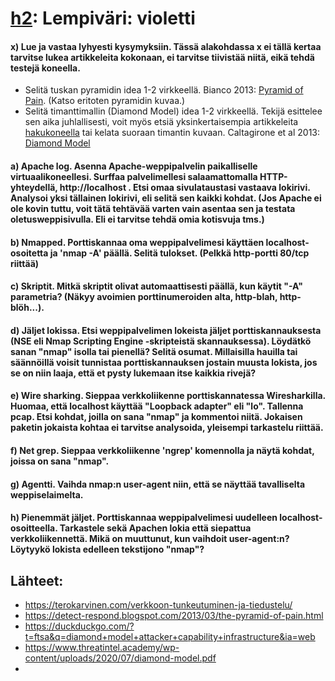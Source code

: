 # [h2](https://terokarvinen.com/verkkoon-tunkeutuminen-ja-tiedustelu/#:~:text=k%C3%A4ytt%C3%A4j%C3%A4%20k%C3%A4ytt%C3%A4%C3%A4%3F%20(spoiler)-,h2,-%3A%20Lempiv%C3%A4ri%3A%20violetti): Lempiväri: violetti


#### x) Lue ja vastaa lyhyesti kysymyksiin. Tässä alakohdassa x ei tällä kertaa tarvitse lukea artikkeleita kokonaan, ei tarvitse tiivistää niitä, eikä tehdä testejä koneella.

- Selitä tuskan pyramidin idea 1-2 virkkeellä. Bianco 2013: [Pyramid of Pain](https://detect-respond.blogspot.com/2013/03/the-pyramid-of-pain.html). (Katso eritoten pyramidin kuvaa.)
- Selitä timanttimallin (Diamond Model) idea 1-2 virkkeellä. Tekijä esittelee sen aika juhlallisesti, voit myös etsiä yksinkertaisempia artikkeleita [hakukoneella](https://duckduckgo.com/?t=ftsa&q=diamond+model+attacker+capability+infrastructure&ia=web) tai kelata suoraan timantin kuvaan. Caltagirone et al 2013: [Diamond Model](https://www.threatintel.academy/wp-content/uploads/2020/07/diamond-model.pdf)

#### a) Apache log. Asenna Apache-weppipalvelin paikalliselle virtuaalikoneellesi. Surffaa palvelimellesi salaamattomalla HTTP-yhteydellä, http://localhost . Etsi omaa sivulataustasi vastaava lokirivi. Analysoi yksi tällainen lokirivi, eli selitä sen kaikki kohdat. (Jos Apache ei ole kovin tuttu, voit tätä tehtävää varten vain asentaa sen ja testata oletusweppisivulla. Eli ei tarvitse tehdä omia kotisvuja tms.)



#### b) Nmapped. Porttiskannaa oma weppipalvelimesi käyttäen localhost-osoitetta ja 'nmap -A' päällä. Selitä tulokset. (Pelkkä http-portti 80/tcp riittää)



#### c) Skriptit. Mitkä skriptit olivat automaattisesti päällä, kun käytit "-A" parametria? (Näkyy avoimien porttinumeroiden alta, http-blah, http-blöh...).



#### d) Jäljet lokissa. Etsi weppipalvelimen lokeista jäljet porttiskannauksesta (NSE eli Nmap Scripting Engine -skripteistä skannauksessa). Löydätkö sanan "nmap" isolla tai pienellä? Selitä osumat. Millaisilla hauilla tai säännöillä voisit tunnistaa porttiskannauksen jostain muusta lokista, jos se on niin laaja, että et pysty lukemaan itse kaikkia rivejä?



#### e) Wire sharking. Sieppaa verkkoliikenne porttiskannatessa Wiresharkilla. Huomaa, että localhost käyttää "Loopback adapter" eli "lo". Tallenna pcap. Etsi kohdat, joilla on sana "nmap" ja kommentoi niitä. Jokaisen paketin jokaista kohtaa ei tarvitse analysoida, yleisempi tarkastelu riittää.



#### f) Net grep. Sieppaa verkkoliikenne 'ngrep' komennolla ja näytä kohdat, joissa on sana "nmap".



#### g) Agentti. Vaihda nmap:n user-agent niin, että se näyttää tavalliselta weppiselaimelta.



#### h) Pienemmät jäljet. Porttiskannaa weppipalvelimesi uudelleen localhost-osoitteella. Tarkastele sekä Apachen lokia että siepattua verkkoliikennettä. Mikä on muuttunut, kun vaihdoit user-agent:n? Löytyykö lokista edelleen tekstijono "nmap"?



## Lähteet:

- https://terokarvinen.com/verkkoon-tunkeutuminen-ja-tiedustelu/
- https://detect-respond.blogspot.com/2013/03/the-pyramid-of-pain.html
- https://duckduckgo.com/?t=ftsa&q=diamond+model+attacker+capability+infrastructure&ia=web
- https://www.threatintel.academy/wp-content/uploads/2020/07/diamond-model.pdf
- 
